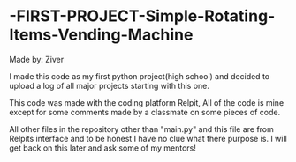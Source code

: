 # -FIRST-PROJECT-Simple-Rotating-Items-Vending-Machine
Made by: Ziver

I made this code as my first python project(high school) and decided to upload a log of all major projects starting with this one.

This code was made with the coding platform Relpit, All of the code is mine except for some comments made by a classmate on some pieces of code.

All other files in the repository other than "main.py" and this file are from Relpits interface and to be honest I have no clue what there purpose is. I will get back on this later and ask some of my mentors!
